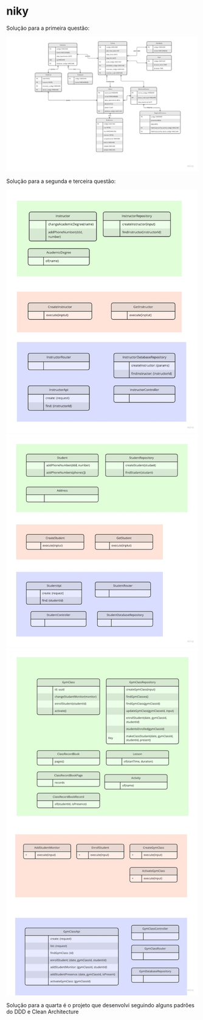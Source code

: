 # niky

Solução para a primeira questão:

![alt text](./images/dre.jpg)

Solução para a segunda e terceira questão:

![alt text](./images/frame1.jpg)
![alt text](./images/frame2.jpg)
![alt text](./images/frame3.jpg)

Solução para a quarta é o projeto que desenvolvi seguindo alguns padrões do DDD e Clean Architecture

